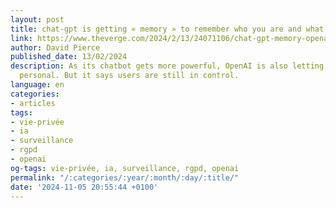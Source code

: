 ```yaml
---
layout: post
title: chat-gpt is getting « memory » to remember who you are and what you like
link: https://www.theverge.com/2024/2/13/24071106/chat-gpt-memory-openai-ai-chatbot-history
author: David Pierce
published_date: 13/02/2024
description: As its chatbot gets more powerful, OpenAI is also letting it get more
  personal. But it says users are still in control.
language: en
categories:
- articles
tags:
- vie-privée
- ia
- surveillance
- rgpd
- openai
og-tags: vie-privée, ia, surveillance, rgpd, openai
permalink: "/:categories/:year/:month/:day/:title/"
date: '2024-11-05 20:55:44 +0100'
---
```

